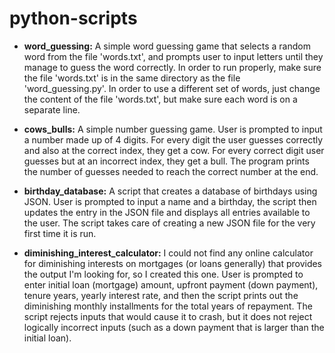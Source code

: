 # python-scripts

- **word_guessing:**
A simple word guessing game that selects a random word from the file 'words.txt', and prompts user to input letters until they manage to guess the word correctly. In order to run properly, make sure the file 'words.txt' is in the same directory as the file 'word_guessing.py'. In order to use a different set of words, just change the content of the file 'words.txt', but make sure each word is on a separate line.

- **cows_bulls:**
A simple number guessing game. User is prompted to input a number made up of 4 digits. For every digit the user guesses correctly and also at the correct index, they get a cow. For every correct digit user guesses but at an incorrect index, they get a bull. The program prints the number of guesses needed to reach the correct number at the end.

- **birthday_database:**
A script that creates a database of birthdays using JSON. User is prompted to input a name and a birthday, the script then updates the entry in the JSON file and displays all entries available to the user. The script takes care of creating a new JSON file for the very first time it is run.

- **diminishing_interest_calculator:**
I could not find any online calculator for diminishing interests on mortgages (or loans generally) that provides the output I'm looking for, so I created this one. User is prompted to enter initial loan (mortgage) amount, upfront payment (down payment), tenure years, yearly interest rate, and then the script prints out the diminishing monthly installments for the total years of repayment. The script rejects inputs that would cause it to crash, but it does not reject logically incorrect inputs (such as a down payment that is larger than the initial loan).
